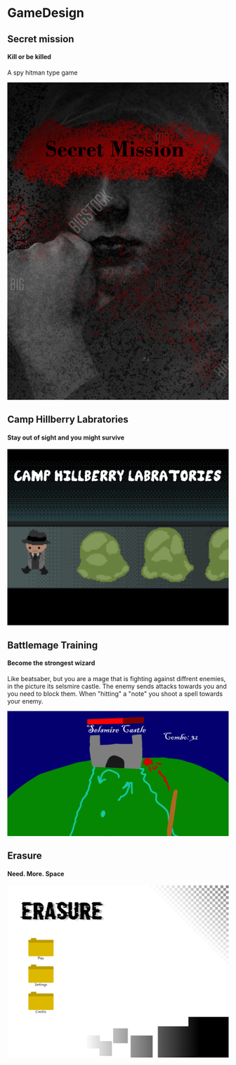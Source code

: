 # GameDesign

## Secret mission
#### Kill or be killed
A spy hitman type game

![Secret Mission](SecretMission/Secret%20Mission.png)

## Camp Hillberry Labratories
#### Stay out of sight and you might survive

![Camp Hillberry Labratories](CampHillberry/Camp%20Hillberry%20Labratories.png)

## Battlemage Training
#### Become the strongest wizard
Like beatsaber, but you are a mage that is fighting against diffrent enemies, in the picture its selsmire castle.
The enemy sends attacks towards you and you need to block them. When "hitting" a "note" you shoot a spell towards your enemy.

![Battlemage Training](BattlemageTraining/Battle%20MageTraining.png)

## Erasure
#### Need. More. Space

![Erasure](Erasure/erasure.png)

